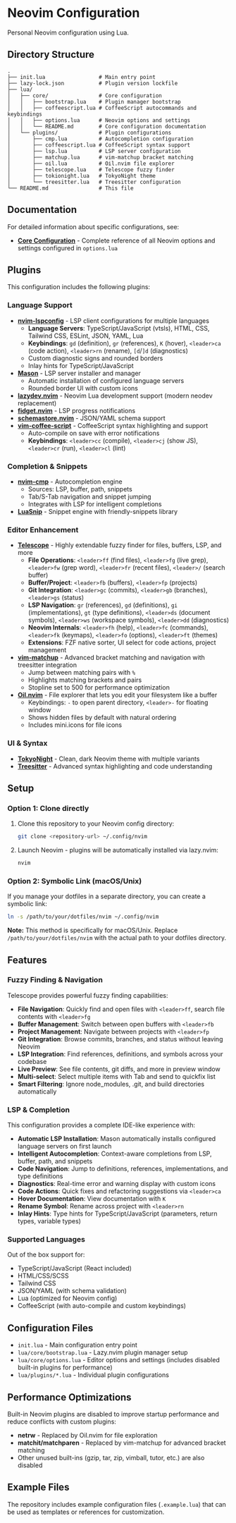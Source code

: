 # Neovim Configuration

Personal Neovim configuration using Lua.

## Directory Structure

```
.
├── init.lua                 # Main entry point
├── lazy-lock.json           # Plugin version lockfile
├── lua/
│   ├── core/                # Core configuration
│   │   ├── bootstrap.lua    # Plugin manager bootstrap
│   │   ├── coffeescript.lua # CoffeeScript autocommands and keybindings
│   │   ├── options.lua      # Neovim options and settings
│   │   └── README.md        # Core configuration documentation
│   └── plugins/             # Plugin configurations
│       ├── cmp.lua          # Autocompletion configuration
│       ├── coffeescript.lua # CoffeeScript syntax support
│       ├── lsp.lua          # LSP server configuration
│       ├── matchup.lua      # vim-matchup bracket matching
│       ├── oil.lua          # Oil.nvim file explorer
│       ├── telescope.lua    # Telescope fuzzy finder
│       ├── tokionight.lua   # TokyoNight theme
│       └── treesitter.lua   # Treesitter configuration
└── README.md                # This file
```

## Documentation

For detailed information about specific configurations, see:

- **[Core Configuration](lua/core/README.md)** - Complete reference of all Neovim options and settings configured in `options.lua`

## Plugins

This configuration includes the following plugins:

### Language Support

- **[nvim-lspconfig](https://github.com/neovim/nvim-lspconfig)** - LSP client configurations for multiple languages
  - **Language Servers**: TypeScript/JavaScript (vtsls), HTML, CSS, Tailwind CSS, ESLint, JSON, YAML, Lua
  - **Keybindings**: `gd` (definition), `gr` (references), `K` (hover), `<leader>ca` (code action), `<leader>rn` (rename), `[d`/`]d` (diagnostics)
  - Custom diagnostic signs and rounded borders
  - Inlay hints for TypeScript/JavaScript
- **[Mason](https://github.com/williamboman/mason.nvim)** - LSP server installer and manager
  - Automatic installation of configured language servers
  - Rounded border UI with custom icons
- **[lazydev.nvim](https://github.com/folke/lazydev.nvim)** - Neovim Lua development support (modern neodev replacement)
- **[fidget.nvim](https://github.com/j-hui/fidget.nvim)** - LSP progress notifications
- **[schemastore.nvim](https://github.com/b0o/schemastore.nvim)** - JSON/YAML schema support
- **[vim-coffee-script](https://github.com/kchmck/vim-coffee-script)** - CoffeeScript syntax highlighting and support
  - Auto-compile on save with error notifications
  - **Keybindings**: `<leader>cc` (compile), `<leader>cj` (show JS), `<leader>cr` (run), `<leader>cl` (lint)

### Completion & Snippets

- **[nvim-cmp](https://github.com/hrsh7th/nvim-cmp)** - Autocompletion engine
  - Sources: LSP, buffer, path, snippets
  - Tab/S-Tab navigation and snippet jumping
  - Integrates with LSP for intelligent completions
- **[LuaSnip](https://github.com/L3MON4D3/LuaSnip)** - Snippet engine with friendly-snippets library

### Editor Enhancement

- **[Telescope](https://github.com/nvim-telescope/telescope.nvim)** - Highly extendable fuzzy finder for files, buffers, LSP, and more
  - **File Operations**: `<leader>ff` (find files), `<leader>fg` (live grep), `<leader>fw` (grep word), `<leader>fr` (recent files), `<leader>/` (search buffer)
  - **Buffer/Project**: `<leader>fb` (buffers), `<leader>fp` (projects)
  - **Git Integration**: `<leader>gc` (commits), `<leader>gb` (branches), `<leader>gs` (status)
  - **LSP Navigation**: `gr` (references), `gd` (definitions), `gi` (implementations), `gt` (type definitions), `<leader>ds` (document symbols), `<leader>ws` (workspace symbols), `<leader>dd` (diagnostics)
  - **Neovim Internals**: `<leader>fh` (help), `<leader>fc` (commands), `<leader>fk` (keymaps), `<leader>fo` (options), `<leader>ft` (themes)
  - **Extensions**: FZF native sorter, UI select for code actions, project management
- **[vim-matchup](https://github.com/andymass/vim-matchup)** - Advanced bracket matching and navigation with treesitter integration
  - Jump between matching pairs with `%`
  - Highlights matching brackets and pairs
  - Stopline set to 500 for performance optimization
- **[Oil.nvim](https://github.com/stevearc/oil.nvim)** - File explorer that lets you edit your filesystem like a buffer
  - Keybindings: `-` to open parent directory, `<leader>-` for floating window
  - Shows hidden files by default with natural ordering
  - Includes mini.icons for file icons

### UI & Syntax

- **[TokyoNight](https://github.com/folke/tokyonight.nvim)** - Clean, dark Neovim theme with multiple variants
- **[Treesitter](https://github.com/nvim-treesitter/nvim-treesitter)** - Advanced syntax highlighting and code understanding

## Setup

### Option 1: Clone directly

1. Clone this repository to your Neovim config directory:
   ```bash
   git clone <repository-url> ~/.config/nvim
   ```

2. Launch Neovim - plugins will be automatically installed via lazy.nvim:
   ```bash
   nvim
   ```

### Option 2: Symbolic Link (macOS/Unix)

If you manage your dotfiles in a separate directory, you can create a symbolic link:

```bash
ln -s /path/to/your/dotfiles/nvim ~/.config/nvim
```

**Note:** This method is specifically for macOS/Unix. Replace `/path/to/your/dotfiles/nvim` with the actual path to your dotfiles directory.

## Features

### Fuzzy Finding & Navigation

Telescope provides powerful fuzzy finding capabilities:

- **File Navigation**: Quickly find and open files with `<leader>ff`, search file contents with `<leader>fg`
- **Buffer Management**: Switch between open buffers with `<leader>fb`
- **Project Management**: Navigate between projects with `<leader>fp`
- **Git Integration**: Browse commits, branches, and status without leaving Neovim
- **LSP Integration**: Find references, definitions, and symbols across your codebase
- **Live Preview**: See file contents, git diffs, and more in preview window
- **Multi-select**: Select multiple items with Tab and send to quickfix list
- **Smart Filtering**: Ignore node_modules, .git, and build directories automatically

### LSP & Completion

This configuration provides a complete IDE-like experience with:

- **Automatic LSP Installation**: Mason automatically installs configured language servers on first launch
- **Intelligent Autocompletion**: Context-aware completions from LSP, buffer, path, and snippets
- **Code Navigation**: Jump to definitions, references, implementations, and type definitions
- **Diagnostics**: Real-time error and warning display with custom icons
- **Code Actions**: Quick fixes and refactoring suggestions via `<leader>ca`
- **Hover Documentation**: View documentation with `K`
- **Rename Symbol**: Rename across project with `<leader>rn`
- **Inlay Hints**: Type hints for TypeScript/JavaScript (parameters, return types, variable types)

### Supported Languages

Out of the box support for:
- TypeScript/JavaScript (React included)
- HTML/CSS/SCSS
- Tailwind CSS
- JSON/YAML (with schema validation)
- Lua (optimized for Neovim config)
- CoffeeScript (with auto-compile and custom keybindings)

## Configuration Files

- `init.lua` - Main configuration entry point
- `lua/core/bootstrap.lua` - Lazy.nvim plugin manager setup
- `lua/core/options.lua` - Editor options and settings (includes disabled built-in plugins for performance)
- `lua/plugins/*.lua` - Individual plugin configurations

## Performance Optimizations

Built-in Neovim plugins are disabled to improve startup performance and reduce conflicts with custom plugins:
- **netrw** - Replaced by Oil.nvim for file exploration
- **matchit/matchparen** - Replaced by vim-matchup for advanced bracket matching
- Other unused built-ins (gzip, tar, zip, vimball, tutor, etc.) are also disabled

## Example Files

The repository includes example configuration files (`.example.lua`) that can be used as templates or references for customization.

